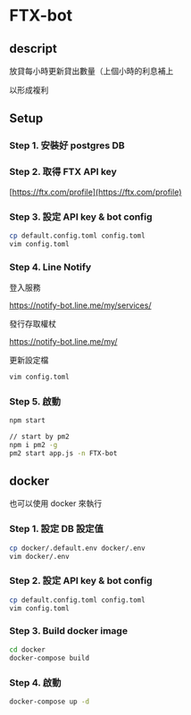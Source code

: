 # FTX-bot

## descript

放貸每小時更新貸出數量（上個小時的利息補上

以形成複利

## Setup

### Step 1. 安裝好 postgres DB

### Step 2. 取得 FTX API key

[https://ftx.com/profile](https://ftx.com/profile)

### Step 3. 設定 API key & bot config

```bash
cp default.config.toml config.toml
vim config.toml
```

### Step 4. Line Notify

登入服務

https://notify-bot.line.me/my/services/

發行存取權杖

https://notify-bot.line.me/my/

更新設定檔

```bash
vim config.toml
```

### Step 5. 啟動

```bash
npm start

// start by pm2
npm i pm2 -g
pm2 start app.js -n FTX-bot
```

## docker

也可以使用 docker 來執行

### Step 1. 設定 DB 設定值

```bash
cp docker/.default.env docker/.env
vim docker/.env
```

### Step 2. 設定 API key & bot config

```bash
cp default.config.toml config.toml
vim config.toml
```

### Step 3. Build docker image

```bash
cd docker
docker-compose build
```

### Step 4. 啟動

```bash
docker-compose up -d
```
